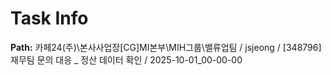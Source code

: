 # Task Info

**Path:** 카페24(주)\본사사업장\[CG]MI본부\MIH그룹\밸류업팀 / jsjeong / [348796] 재무팀 문의 대응 _ 정산 데이터 확인 / 2025-10-01_00-00-00


